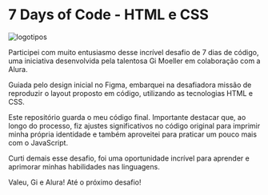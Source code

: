 # 7 Days of Code - HTML e CSS
![logotipos](file:///C:/Users/brsol/OneDrive/%C3%81rea%20de%20Trabalho/REBECCA%20-%20PROGRAMA%C3%87%C3%83O/7DaysOfCode/HTML%20E%20CSS%20-%20GI%20MOELLER%20GIRL%20CODING/img/logotipos-linguagens.jpg)

Participei com muito entusiasmo desse incrível desafio de 7 dias de código, uma iniciativa desenvolvida pela talentosa Gi Moeller em colaboração com a Alura.

Guiada pelo design inicial no Figma, embarquei na desafiadora missão de reproduzir o layout proposto em código, utilizando as tecnologias HTML e CSS.

Este repositório guarda o meu código final. Importante destacar que, ao longo do processo, fiz ajustes significativos no código original para imprimir minha própria identidade e também aproveitei para praticar um pouco mais com o JavaScript.

Curti demais esse desafio, foi uma oportunidade incrível para aprender e aprimorar minhas habilidades nas linguagens.

Valeu, Gi e Alura! Até o próximo desafio!
